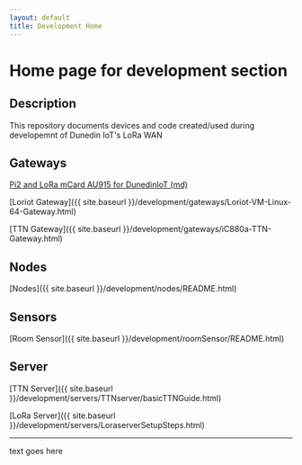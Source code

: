 ```yaml
---
layout: default
title: Development Home
---
```



# Home page for development section


## Description
This repository documents devices and code created/used during developemnt of Dunedin IoT's LoRa WAN


## Gateways

<a href="../development/gateways/README.md">Pi2 and LoRa mCard AU915 for DunedinIoT (md)</a>



[Loriot Gateway]({{ site.baseurl }}/development/gateways/Loriot-VM-Linux-64-Gateway.html)

[TTN Gateway]({{ site.baseurl }}/development/gateways/iC880a-TTN-Gateway.html)


## Nodes
[Nodes]({{ site.baseurl }}/development/nodes/README.html)

## Sensors
[Room Sensor]({{ site.baseurl }}/development/roomSensor/README.html)

## Server
[TTN Server]({{ site.baseurl }}/development/servers/TTNserver/basicTTNGuide.html)

[LoRa Server]({{ site.baseurl }}/development/servers/LoraserverSetupSteps.html)




-----------------------------------------------------
<span style=“color:green;”> text goes here</span>
<span style="color:white;">
  <script language="javascript">
  var x = document.links.length;
  for (i = 0; i < x; i++) {
    var thisHREF = document.links[i].href;
    if (thisHREF.indexOf(window.location.hostname) > -1) thisHREF = thisHREF.replace(".md",".html").replace("/index/","/");
    document.links[i].setAttribute('href', thisHREF);
  }
</span>
</script>


